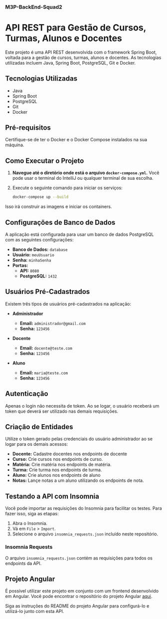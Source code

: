 ### M3P-BackEnd-Squad2

# API REST para Gestão de Cursos, Turmas, Alunos e Docentes

Este projeto é uma API REST desenvolvida com o framework Spring Boot, voltada para a gestão de cursos, turmas, alunos e docentes. As tecnologias utilizadas incluem Java, Spring Boot, PostgreSQL, Git e Docker.

## Tecnologias Utilizadas

- Java
- Spring Boot
- PostgreSQL
- Git
- Docker

## Pré-requisitos

Certifique-se de ter o Docker e o Docker Compose instalados na sua máquina.
## Como Executar o Projeto

1. **Navegue até o diretório onde está o arquivo `docker-compose.yml`.** Você pode usar o terminal do IntelliJ ou qualquer terminal de sua escolha.

2. Execute o seguinte comando para iniciar os serviços:
   ```bash
   docker-compose up --build

Isso irá construir as imagens e iniciar os containers.

## Configurações de Banco de Dados

A aplicação está configurada para usar um banco de dados PostgreSQL com as seguintes configurações:

- **Banco de Dados:** `database`
- **Usuário:** `meuUsuario`
- **Senha:** `minhaSenha`
- **Portas:**
    - **API:** `8080`
    - **PostgreSQL:** `1432`

## Usuários Pré-Cadastrados

Existem três tipos de usuários pré-cadastrados na aplicação:

- **Administrador**
    - **Email:** `administrador@gmail.com`
    - **Senha:** `123456`

- **Docente**
    - **Email:** `docente@teste.com`
    - **Senha:** `123456`

- **Aluno**
    - **Email:** `maria@teste.com`
    - **Senha:** `123456`

## Autenticação

Apenas o login não necessita de token. Ao se logar, o usuário receberá um token que deverá ser utilizado nas demais requisições.

## Criação de Entidades

Utilize o token gerado pelas credenciais do usuário administrador ao se logar para os demais acessos:

- **Docente:** Cadastre docentes nos endpoints de docente
- **Curso:** Crie cursos nos endpoints de curso.
- **Matéria:** Crie matéria nos endpoints de matéria.
- **Turma:** Crie turma nos endpoints de turma.
- **Aluno:** Crie alunos nos endpoints de aluno
- **Notas:** Lançe notas a um aluno utilizando os endpoints de nota.

## Testando a API com Insomnia

Você pode importar as requisições do Insomnia para facilitar os testes. Para fazer isso, siga as etapas:

1. Abra o Insomnia.
2. Vá em `File` > `Import`.
3. Selecione o arquivo `insomnia_requests.json` incluído neste repositório.

### Insomnia Requests
O arquivo `insomnia_requests.json` contém as requisições para todos os endpoints da API.

## Projeto Angular

É possível utilizar este projeto em conjunto com um frontend desenvolvido em Angular. Você pode encontrar o repositório do projeto Angular [aqui](https://github.com/FullStack-Education/M3P-FrontEnd-Squad2).

Siga as instruções do README do projeto Angular para configurá-lo e utilizá-lo junto com esta API.